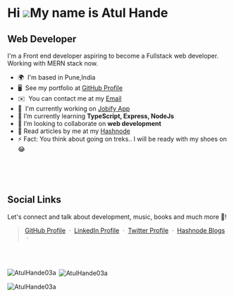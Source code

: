 Hi ![](https://user-images.githubusercontent.com/18350557/176309783-0785949b-9127-417c-8b55-ab5a4333674e.gif)My name is Atul Hande
==================================================================================================================================

Web Developer
-------------

I'm a Front end developer aspiring to become a Fullstack web developer. Working with MERN stack now.

* 🌍  I'm based in Pune,India
* 🖥️  See my portfolio at [GitHub Profile](https://github.com/AtulHande03a)
* ✉️  You can contact me at my [Email](mailto:handeatul03a@gmail.com)
* 🚀  I'm currently working on [Jobify App](http://jobify-jobs.herokuapp.com/)
* 🌱 I’m currently learning **TypeScript, Express, NodeJs**
* 👯 I’m looking to collaborate on **web development**
* 📝 Read articles by me at my  [Hashnode](https://atulhande03a.hashnode.dev/)
* ⚡ Fact: You think about going on treks.. I will be ready with my shoes on😂

<br/>

<br/>

<br/>

## **Social Links**

Let's connect and talk about development, music, books and much more 🌠! 
> [GitHub Profile](https://github.com/AtulHande03a) &nbsp;&middot;&nbsp; 
> [LinkedIn Profile](https://www.linkedin.com/in/atul-hande/) &nbsp;&middot;&nbsp;
> [Twitter Profile](https://twitter.com/AtulHande9) &nbsp;&middot;&nbsp;
> [Hashnode Blogs](https://atulhande03a.hashnode.dev/) &nbsp;&middot;&nbsp;

<br/>
<br/>

<p><img align="left" src="https://github-readme-stats.vercel.app/api/top-langs?username=AtulHande03a&show_icons=true&locale=en&layout=compact" alt="AtulHande03a" /></p>
<p>&nbsp;<img align="center" src="https://github-readme-stats.vercel.app/api?username=AtulHande03a&show_icons=true&locale=en" alt="AtulHande03a" /></p>

<p><img align="center" src="https://github-readme-streak-stats.herokuapp.com/?user=AtulHande03a&" alt="AtulHande03a" /></p>
